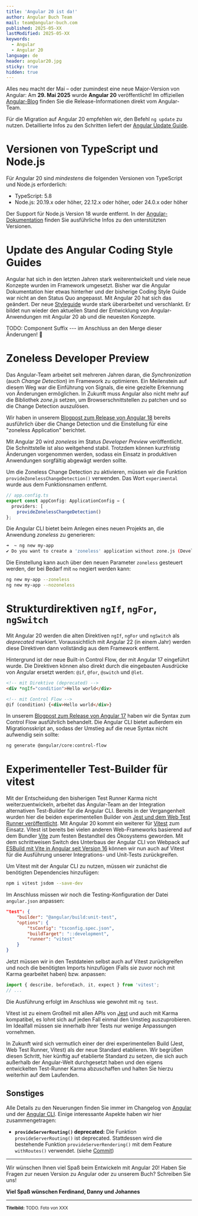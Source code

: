 ```yaml
---
title: 'Angular 20 ist da!'
author: Angular Buch Team
mail: team@angular-buch.com
published: 2025-05-XX
lastModified: 2025-05-XX
keywords:
  - Angular
  - Angular 20
language: de
header: angular20.jpg
sticky: true
hidden: true
---
```


Alles neu macht der Mai – oder zumindest eine neue Major-Version von Angular:
Am **29. Mai 2025** wurde **Angular 20** veröffentlicht! Im offiziellen [Angular-Blog](https://blog.angular.dev/announcing-angular-v20-b5c9c06cf301?gi=e634e5e11bfd) finden Sie die Release-Informationen direkt vom Angular-Team.

Für die Migration auf Angular 20 empfehlen wir, den Befehl `ng update` zu nutzen.
Detaillierte Infos zu den Schritten liefert der [Angular Update Guide](https://angular.dev/update-guide).






# Versionen von TypeScript und Node.js

Für Angular 20 sind *mindestens* die folgenden Versionen von TypeScript und Node.js erforderlich:

- TypeScript: 5.8
- Node.js: 20.19.x oder höher, 22.12.x oder höher, oder 24.0.x oder höher

Der Support für Node.js Version 18 wurde entfernt. In der [Angular-Dokumentation](https://angular.dev/reference/versions) finden Sie ausführliche Infos zu den unterstützten Versionen.


# Update des Angular Coding Style Guides

Angular hat sich in den letzten Jahren stark weiterentwickelt und viele neue Konzepte wurden im Framework umgesetzt.
Bisher war die Angular Dokumentation hier etwas hinterher und der bisherige Coding Style Guide war nicht an den Status Quo angepasst.
Mit Angular 20 hat sich das geändert.
Der neue [Styleguide](https://angular.dev/style-guide) wurde stark überarbeitet und verschlankt.
Er bildet nun wieder den aktuellen Stand der Entwicklung von Angular-Anwendungen mit Angular 20 ab und die neuesten Konzepte.

TODO: Component Suffix --- im Anschluss an den Merge dieser Änderungen! 🙂


# Zoneless Developer Preview

Das Angular-Team arbeitet seit mehreren Jahren daran, die *Synchronization* (auch *Change Detection*) im Framework zu optimieren.
Ein Meilenstein auf diesem Weg war die Einführung von Signals, die eine gezielte Erkennung von Änderungen ermöglichen.
In Zukunft muss Angular also nicht mehr auf die Bibliothek *zone.js* setzen, um Browserschnittstellen zu patchen und so die Change Detection auszulösen.

Wir haben in unserem [Blogpost zum Release von Angular 18](/blog/2024-06-angular18) bereits ausführlich über die Change Detection und die Einstellung für eine "zoneless Application" berichtet.

Mit Angular 20 wird *zoneless* im Status *Developer Preview* veröffentlicht.
Die Schnittstelle ist also weitgehend stabil. Trotzdem können kurzfristig Änderungen vorgenommen werden, sodass ein Einsatz in produktiven Anwendungen sorgfältig abgewägt werden sollte.

Um die Zoneless Change Detection zu aktivieren, müssen wir die Funktion `provideZonelessChangeDetection()` verwenden.
Das Wort `experimental` wurde aus dem Funktionsnamen entfernt.

```ts
// app.config.ts
export const appConfig: ApplicationConfig = {
  providers: [
    provideZonelessChangeDetection()
};
```

Die Angular CLI bietet beim Anlegen eines neuen Projekts an, die Anwendung *zoneless* zu generieren:

```bash
➜  ~ ng new my-app
✔ Do you want to create a 'zoneless' application without zone.js (Developer Preview)? Yes
```

Die Einstellung kann auch über den neuen Parameter `zoneless` gesteuert werden, der bei Bedarf mit `no` negiert werden kann:

```bash
ng new my-app --zoneless
ng new my-app --nozoneless
```


# Strukturdirektiven `ngIf`, `ngFor`, `ngSwitch`

Mit Angular 20 werden die alten Direktiven `ngIf`, `ngFor` und `ngSwitch` als *deprecated* markiert.
Voraussichtlich mit Angular 22 (in einem Jahr) werden diese Direktiven dann vollständig aus dem Framework entfernt.

Hintergrund ist der neue Built-in Control Flow, der mit Angular 17 eingeführt wurde.
Die Direktiven können also direkt durch die eingebauten Ausdrücke von Angular ersetzt werden: `@if`, `@for`, `@switch` und `@let`.

```html
<!-- mit Direktive (deprecated) -->
<div *ngIf="condition">Hello world</div>

<!-- mit Control Flow -->
@if (condition) {<div>Hello world</div>}
```

In unserem [Blogpost zum Release von Angular 17](/blog/2023-11-angular17#neuer-control-flow-if-for-switch) haben wir die Syntax zum Control Flow ausführlich behandelt.
Die Angular CLI bietet außerdem ein Migrationsskript an, sodass der Umstieg auf die neue Syntax nicht aufwendig sein sollte:

```bash
ng generate @angular/core:control-flow
```


# Experimenteller Test-Builder für vitest

Mit der Entscheidung den bisherigen Test Runner Karma nicht weiterzuentwickeln, arbeitet das Angular-Team an der Integration alternativen Test-Builder für die Angular CLI.
Bereits in der Vergangenheit wurden hier die beiden experimentellen Builder von [Jest und dem Web Test Runner veröffentlicht](
https://blog.angular.dev/moving-angular-cli-to-jest-and-web-test-runner-ef85ef69ceca).
Mit Angular 20 kommt ein weiterer für [Vitest](https://vitest.dev) zum Einsatz.
Vitest ist bereits bei vielen anderen Web-Frameworks basierend auf dem Bundler [Vite](https://vite.dev) zum festen Bestandteil des Ökosystems geworden.
Mit dem schrittweisen Switch des Unterbaus der Angular CLI von Webpack auf [ESBuild mit Vite in Angular seit Version 16](/blog/2023-05-angular16#esbuild) können wir nun auch auf Vitest für die Ausführung unserer Integrations- und Unit-Tests zurückgreifen.

Um Vitest mit der Angular CLI zu nutzen, müssen wir zunächst die benötigten Dependencies hinzufügen:

```sh
npm i vitest jsdom --save-dev
```

Im Anschluss müssen wir noch die Testing-Konfiguration der Datei `angular.json` anpassen:

```json
"test": {
    "builder": "@angular/build:unit-test",
    "options": {
        "tsConfig": "tsconfig.spec.json",
        "buildTarget": "::development",
        "runner": "vitest"
    }
}
```

Jetzt müssen wir in den Testdateien selbst auch auf Vitest zurückgreifen und noch die benötigten Imports hinzufügen (Falls sie zuvor noch mit Karma gearbeitet haben) bzw. anpassen:

```ts
import { describe, beforeEach, it, expect } from 'vitest';
// ...
```

Die Ausführung erfolgt im Anschluss wie gewohnt mit `ng test`.

Vitest ist zu einem Großteil mit allen APIs von [Jest](https://jestjs.io/) und auch mit Karma kompatibel, es lohnt sich auf jeden Fall einmal den Umstieg auszuprobieren.
Im Idealfall müssen sie innerhalb ihrer Tests nur wenige Anpassungen vornehmen.

In Zukunft wird sich vermutlich einer der drei experimentellen Build (Jest, Web Test Runner, Vitest) als der neue Standard etablieren.
Wir begrüßen diesen Schritt, hier künftig auf etablierte Standard zu setzen, die sich auch außerhalb der Angular-Welt durchgesetzt haben und den eigens entwickelten Test-Runner Karma abzuschaffen und halten Sie hierzu weiterhin auf dem Laufenden.

## Sonstiges

Alle Details zu den Neuerungen finden Sie immer im Changelog von [Angular](https://github.com/angular/angular/blob/main/CHANGELOG.md) und der [Angular CLI](https://github.com/angular/angular-cli/blob/main/CHANGELOG.md).
Einige interessante Aspekte haben wir hier zusammengetragen:

- **`provideServerRouting()` deprecated:** Die Funktion `provideServerRouting()` ist deprecated. Stattdessen wird die bestehende Funktion `provideServerRendering()` mit dem Feature `withRoutes()` verwendet. (siehe [Commit](https://github.com/angular/angular-cli/commit/33b9de3eb1fa596a4d5a975d05275739f2f7b8ae))



<hr>


Wir wünschen Ihnen viel Spaß beim Entwickeln mit Angular 20!
Haben Sie Fragen zur neuen Version zu Angular oder zu unserem Buch? Schreiben Sie uns!

**Viel Spaß wünschen
Ferdinand, Danny und Johannes**

<hr>

<small>**Titelbild:** TODO. Foto von XXX</small>
